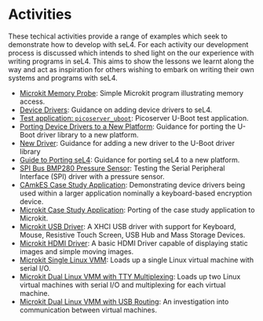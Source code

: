 # Activities

These techical activities provide a range of examples which seek to
demonstrate how to develop with seL4. For each activity our development
process is discussed which intends to shed light on the our experience with
writing programs in seL4. This aims to show the lessons we learnt along the
way and act as inspiration for others wishing to embark on writing their own
systems and programs with seL4.

- [Microkit Memory Probe](../activity/microkit_memory_probe/main.md): Simple Microkit program illustrating memory access.
- [Device Drivers](../activity/device_drivers/main.md): Guidance on adding device drivers to seL4.
- [Test application: `picoserver_uboot`](../activity/picoserver_uboot/main.md): Picoserver U-Boot test application.
- [Porting Device Drivers to a New Platform](../activity/new_platform/main.md): Guidance for porting the U-Boot driver library to a new platform.
- [New Driver](../activity/new_driver/): Guidance for adding a new driver to the U-Boot driver library
- [Guide to Porting seL4](../activity/guide_to_porting_seL4/): Guidance for porting seL4 to a new platform.
- [SPI Bus BMP280 Pressure Sensor](../activity/spi_bus_bmp280_pressure_sensor/main.md): Testing the Serial Peripheral Interface (SPI) driver with a pressure sensor.
- [CAmkES Case Study Application](../activity/camkes_case_study_application/main.md): Demonstrating device drivers being used within a larger application nominally a keyboard-based encryption device.
- [Microkit Case Study Application](../activity/microkit_case_study_application/main.md): Porting of the case study application to Microkit.
- [Microkit USB Driver](../activity/microkit_usb_driver/main.md): A XHCI USB driver with support for Keyboard, Mouse, Resistive Touch Screen, USB Hub and Mass Storage Devices.
- [Microkit HDMI Driver](../activity/microkit_hdmi_driver/main.md): A basic HDMI Driver capable of displaying static images and simple moving images.
- [Microkit Single Linux VMM](../activity/microkit_vmm_single_linux_guest/main.md): Loads up a single Linux virtual machine with serial I/O.
- [Microkit Dual Linux VMM with TTY Multiplexing](../activity/microkit_dual_linux_guest_tty_multiplex/main.md): Loads up two Linux virtual machines with serial I/O and multiplexing for each virtual machine.
- [Microkit Dual Linux VMM with USB Routing](../activity/microkit_dual_linux_guest_usb_routing/main.md): An investigation into communication between virtual machines.
